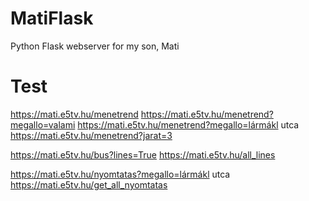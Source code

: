 # MatiFlask
Python Flask webserver for my son, Mati



# Test
https://mati.e5tv.hu/menetrend
https://mati.e5tv.hu/menetrend?megallo=valami
https://mati.e5tv.hu/menetrend?megallo=lármákl utca
https://mati.e5tv.hu/menetrend?jarat=3

https://mati.e5tv.hu/bus?lines=True
https://mati.e5tv.hu/all_lines


https://mati.e5tv.hu/nyomtatas?megallo=lármákl utca
https://mati.e5tv.hu/get_all_nyomtatas